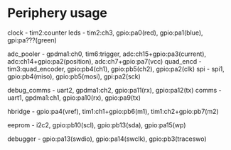 # Periphery usage

clock - tim2:counter
leds - tim2:ch3, gpio:pa0(red), gpio:pa1(blue), gpi:pa???(green)

adc_pooler - gpdma1:ch0, tim6:trigger, adc:ch15+gpio:pa3(current), adc:ch14+gpio:pa2(position), adc:ch7+gpio:pa7(vcc)
quad_encd - tim3:quad_encoder, gpio:pb4(ch1), gpio:pb5(ch2), gpio:pa2(clk)
spi - spi1, gpio:pb4(miso), gpio:pb5(mosi), gpi:pa2(sck)

debug_comms - uart2, gpdma1:ch2, gpio:pa11(rx), gpio:pa12(tx)
comms - uart1, gpdma1:ch1, gpio:pa10(rx), gpio:pa9(tx)

hbridge - gpio:pa4(vref), tim1:ch1+gpio:pb6(m1), tim1:ch2+gpio:pb7(m2)

eeprom - i2c2, gpio:pb10(scl), gpio:pb13(sda), gpio:pa15(wp)

debugger - gpio:pa13(swdio), gpio:pa14(swclk), gpio:pb3(traceswo)
